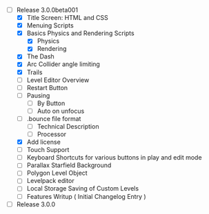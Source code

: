  - [ ] Release 3.0.0beta001
   - [x] Title Screen: HTML and CSS
   - [x] Menuing Scripts
   - [x] Basics Physics and Rendering Scripts
      - [x] Physics
      - [x] Rendering
   - [x] The Dash
   - [x] Arc Collider angle limiting
   - [x] Trails
   - [ ] Level Editor Overview
   - [ ] Restart Button
   - [ ] Pausing
     - [ ] By Button
     - [ ] Auto on unfocus
   - [ ] .bounce file format
     - [ ] Technical Description
     - [ ] Processor
   - [x] Add license
   - [ ] Touch Support
   - [ ] Keyboard Shortcuts for various buttons in play and edit mode
   - [ ] Parallax Starfield Background
   - [ ] Polygon Level Object
   - [ ] Levelpack editor
   - [ ] Local Storage Saving of Custom Levels
   - [ ] Features Writup ( Initial Changelog Entry )
 - [ ] Release 3.0.0
